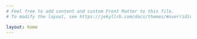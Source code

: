 ```yaml
---
# Feel free to add content and custom Front Matter to this file.
# To modify the layout, see https://jekyllrb.com/docs/themes/#overriding-theme-defaults

layout: home
---
```

<style>
.banner {
  position: relative;
  width: auto;
  max-height: 90px;
  background-image: url("https://live.staticflickr.com/8097/8497834581_53322dd0ff_h.jpg");
  
}
</style>

<body >
<!-- For styles with static names... -->
<link href="{{ "/assets/css/style.css" | relative_url }}" rel="stylesheet">

<div class="banner">

</div>
